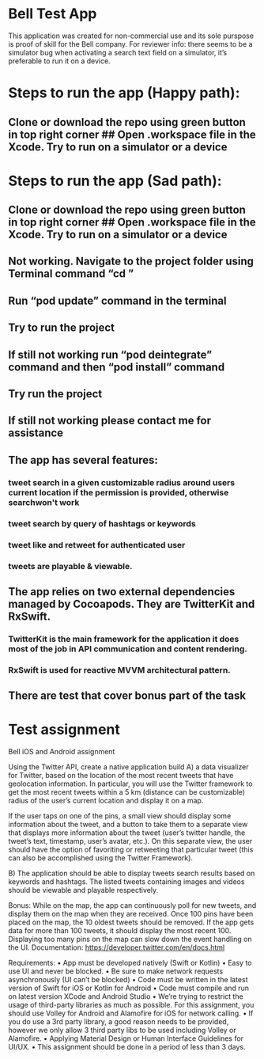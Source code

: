 #  Bell Test App

This application was created for non-commercial use and its sole purspose is proof of skill for the Bell company.
For reviewer info: there seems to be a simulator bug when activating a search text field on a simulator, it’s preferable to run it on a device.

# Steps to run the app (Happy path):

## Clone or download the repo using green button in top right corner ## Open .workspace file in the Xcode. Try to run on a simulator or a device

# Steps to run the app (Sad path):

## Clone or download the repo using green button in top right corner ## Open .workspace file in the Xcode. Try to run on a simulator or a device
## Not working. Navigate to the project folder using Terminal command “cd <folder address>”
## Run “pod update” command in the terminal
## Try to run the project
## If still not working run “pod deintegrate” command and then “pod install” command
## Try run the project
## If still not working please contact me for assistance

## The app has several features: 
### tweet search in a given customizable radius around users current location if the permission is provided, otherwise searchwon't work
### tweet search by query of hashtags or keywords
### tweet like and retweet for authenticated user
### tweets are playable & viewable.
    
## The app relies on two external dependencies managed by Cocoapods. They are TwitterKit and RxSwift. 

### TwitterKit is the main framework for the application it does most of the job in API communication and content rendering.
### RxSwift is used for reactive MVVM architectural pattern.
    
## There are test that cover bonus part of the task
    
# Test assignment
Bell iOS and Android assignment

Using the Twitter API, create a native application build A) a data visualizer for Twitter, based on the location of the most recent tweets that have geolocation information. In particular, you will use the Twitter framework to get the most recent tweets within a 5 km (distance can be customizable) radius of the user’s current location and display it on a map.

If the user taps on one of the pins, a small view should display some information about the tweet, and a button to take them to a separate view that displays more information about the tweet (user’s twitter handle, the tweet’s text, timestamp, user’s avatar, etc.). On this separate view, the user should have the option of favoriting or retweeting that particular tweet (this can also be accomplished using the Twitter Framework).

B) The application should be able to display tweets search results based on keywords and hashtags. The listed tweets containing images and videos should be viewable and playable respectively.

Bonus: While on the map, the app can continuously poll for new tweets, and display them on the map when they are received.  Once 100 pins have been placed on the map, the 10 oldest tweets should be removed. If the app gets data for more than 100 tweets, it should display the most recent 100. Displaying too many pins on the map can slow down the event handling on the UI. 
Documentation:
https://developer.twitter.com/en/docs.html

Requirements:
•    App must be developed natively (Swift or Kotlin)
•    Easy to use UI and never be blocked.
•    Be sure to make network requests asynchronously (UI can’t be blocked)
•    Code must be written in the latest version of Swift for iOS or Kotlin for Android
•    Code must compile and run on latest version XCode and Android Studio 
•    We’re trying to restrict the usage of third-party libraries as much as possible. For this assignment, you should use Volley for Android and Alamofire for iOS for network calling.
•    If you do use a 3rd party library, a good reason needs to be provided, however we only allow 3 third party libs to be used including Volley or Alamofire.
•    Applying Material Design or Human Interface Guidelines for UI/UX.
•    This assignment should be done in a period of less than 3 days.

